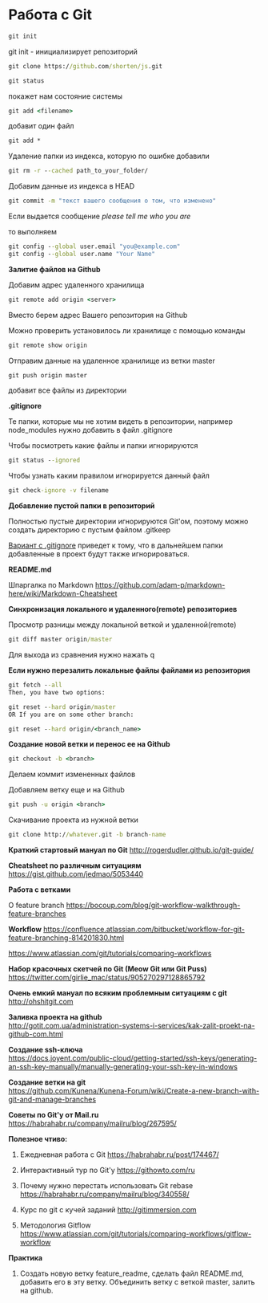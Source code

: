 # Работа с Git
```cmd
git init
```
git init - инициализирует репозиторий

```cmd
git clone https://github.com/shorten/js.git
```

```cmd
git status
```
покажет нам состояние системы

```cmd
git add <filename>
```

добавит один файл

```cmd
git add *
```

Удаление папки из индекса, которую по ошибке добавили

```cmd
git rm -r --cached path_to_your_folder/
```

Добавим данные из индекса в HEAD
```cmd
git commit -m "текст вашего сообщения о том, что изменено"
```
Если выдается сообщение
_please tell me who you are_

то выполняем

```cmd
git config --global user.email "you@example.com"
git config --global user.name "Your Name"
```

**Залитие файлов на Github**

Добавим адрес удаленного хранилища
```cmd
git remote add origin <server>
```

Вместо <server> берем адрес Вашего репозитория на Github

Можно проверить установилось ли хранилище с помощью команды
```cmd
git remote show origin
```

Отправим данные на удаленное хранилище из ветки master
```cmd
git push origin master
```

добавит все файлы из директории

**.gitignore**

Те папки, которые мы не хотим видеть в репозитории, например node_modules нужно добавить в файл .gitignore

Чтобы посмотреть какие файлы и папки игнорируются
```cmd
git status --ignored
```
Чтобы узнать каким правилом игнорируется данный файл
```cmd
git check-ignore -v filename
```

**Добавление пустой папки в репозиторий**

Полностью пустые директории игнорируются Git'ом, поэтому можно создать директорию с пустым файлом .gitkeep

[Вариант с .gitignore](https://stackoverflow.com/questions/115983/how-can-i-add-an-empty-directory-to-a-git-repository) приведет к тому, что в дальнейшем папки добавленные в проект будут также игнорироваться.

**README.md**

Шпаргалка по Markdown
https://github.com/adam-p/markdown-here/wiki/Markdown-Cheatsheet

**Синхронизация локального и удаленного(remote) репозиториев**

Просмотр разницы между локальной веткой и удаленной(remote)

```cmd
git diff master origin/master
```
Для выхода из сравнения нужно нажать q

**Если нужно перезалить локальные файлы файлами из репозитория**

```cmd
git fetch --all
Then, you have two options:

git reset --hard origin/master
OR If you are on some other branch:

git reset --hard origin/<branch_name>
```
**Создание новой ветки и перенос ее на Github**

```cmd
git checkout -b <branch>
```

Делаем коммит измененных файлов

Добавляем ветку еще и на Github
```cmd
git push -u origin <branch>
```

Скачивание проекта из нужной ветки

```cmd
git clone http://whatever.git -b branch-name
```

**Краткий стартовый мануал по Git**
http://rogerdudler.github.io/git-guide/

**Cheatsheet по различным ситуациям**
https://gist.github.com/jedmao/5053440


**Работа с ветками**

О feature branch
https://bocoup.com/blog/git-workflow-walkthrough-feature-branches




**Workflow**
https://confluence.atlassian.com/bitbucket/workflow-for-git-feature-branching-814201830.html

https://www.atlassian.com/git/tutorials/comparing-workflows

**Набор красочных скетчей по Git  (Meow Git или Git Puss)**
https://twitter.com/girlie_mac/status/905270297128865792


**Очень емкий мануал по всяким проблемным ситуациям с git**
http://ohshitgit.com

**Заливка проекта на github**<BR>
http://gotit.com.ua/administration-systems-i-services/kak-zalit-proekt-na-github-com.html

**Создание ssh-ключа**<BR>
https://docs.joyent.com/public-cloud/getting-started/ssh-keys/generating-an-ssh-key-manually/manually-generating-your-ssh-key-in-windows

**Создание ветки на git**<BR>
https://github.com/Kunena/Kunena-Forum/wiki/Create-a-new-branch-with-git-and-manage-branches

**Советы по Git'у от Mail.ru**<BR>
https://habrahabr.ru/company/mailru/blog/267595/


**Полезное чтиво:**

1. Ежедневная работа с Git
https://habrahabr.ru/post/174467/

2. Интерактивный тур по Git'у
https://githowto.com/ru

3. Почему нужно перестать использовать Git rebase
https://habrahabr.ru/company/mailru/blog/340558/

4. Курс по git с кучей заданий
http://gitimmersion.com

5. Методология Gitflow
https://www.atlassian.com/git/tutorials/comparing-workflows/gitflow-workflow

**Практика**

1. Создать новую ветку feature_readme, сделать  файл README.md, добавить его в эту ветку. Объединить ветку с веткой master, залить на github.


